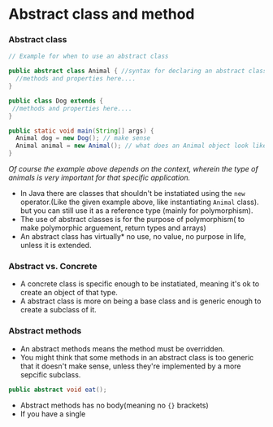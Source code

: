 # Abstract class and method

### Abstract class
```java
// Example for when to use an abstract class

public abstract class Animal { //syntax for declaring an abstract class
  //methods and properties here....
}

public class Dog extends {
 //methods and properties here....
}

public static void main(String[] args) {
  Animal dog = new Dog(); // make sense
  Animal animal = new Animal(); // what does an Animal object look like?
}
```
*Of course the example above depends on the context, wherein the type of animals is very important
for that specific application.*
- In Java there are classes that shouldn't be instatiated using the ```new``` operator.(Like the given example above,
like instantiating ```Animal``` class). but you can still use it as a reference type (mainly for polymorphism).
- The use of abstract classes is for the purpose of polymorphism( to make polymorphic arguement, return types and arrays)
- An abstract class has virtually* no use, no value, no purpose in life, unless it is extended.

### Abstract vs. Concrete
- A concrete class is specific enough to be instatiated, meaning it's ok to create an object of that type.
- A abstract class is more on being a base class and is generic enough to create a subclass of it.

### Abstract methods
- An abstract methods means the method must be overridden.
- You might think that some methods in an abstract class is too generic that it doesn't make sense, unless they're implemented 
by a more sepcific subclass.

```java
public abstract void eat();
```
- Abstract methods has no body(meaning no ```{}``` brackets)
- If you have a single 
